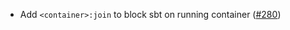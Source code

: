 * Add `<container>:join` to block sbt on running container
  ([#280](https://github.com/earldouglas/xsbt-web-plugin/pull/280))
